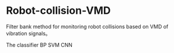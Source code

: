 # Robot-collision-VMD
Filter bank method for monitoring robot collisions based on VMD of vibration signals。

The classifier
BP
SVM
CNN
